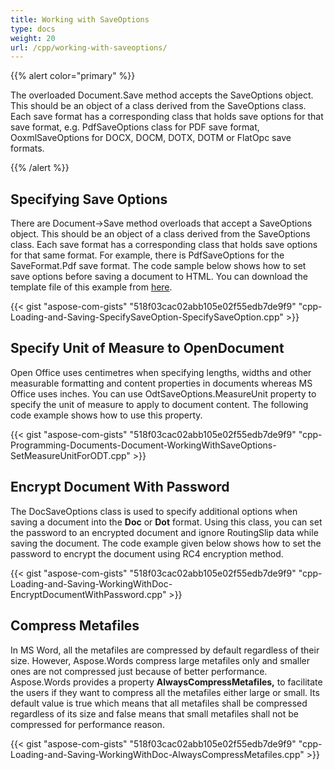 ```yaml
---
title: Working with SaveOptions
type: docs
weight: 20
url: /cpp/working-with-saveoptions/
---
```


{{% alert color="primary" %}} 

The overloaded Document.Save method accepts the SaveOptions object. This should be an object of a class derived from the SaveOptions class. Each save format has a corresponding class that holds save options for that save format, e.g. PdfSaveOptions class for PDF save format, OoxmlSaveOptions for DOCX, DOCM, DOTX, DOTM or FlatOpc save formats.

{{% /alert %}} 
## **Specifying Save Options**
There are Document->Save method overloads that accept a SaveOptions object. This should be an object of a class derived from the SaveOptions class. Each save format has a corresponding class that holds save options for that same format. For example, there is PdfSaveOptions for the SaveFormat.Pdf save format. The code sample below shows how to set save options before saving a document to HTML. You can download the template file of this example from [here](https://github.com/aspose-words/Aspose.Words-for-.NET/blob/master/Examples/Data/Loading-and-Saving/TestFile%20RenderShape.docx).

{{< gist "aspose-com-gists" "518f03cac02abb105e02f55edb7de9f9" "cpp-Loading-and-Saving-SpecifySaveOption-SpecifySaveOption.cpp" >}}
## **Specify Unit of Measure to OpenDocument**
Open Office uses centimetres when specifying lengths, widths and other measurable formatting and content properties in documents whereas MS Office uses inches. You can use OdtSaveOptions.MeasureUnit property to specify the unit of measure to apply to document content. The following code example shows how to use this property. 

{{< gist "aspose-com-gists" "518f03cac02abb105e02f55edb7de9f9" "cpp-Programming-Documents-Document-WorkingWithSaveOptions-SetMeasureUnitForODT.cpp" >}}
## **Encrypt Document With Password**
The DocSaveOptions class is used to specify additional options when saving a document into the **Doc** or **Dot** format. Using this class, you can set the password to an encrypted document and ignore RoutingSlip data while saving the document. The code example given below shows how to set the password to encrypt the document using RC4 encryption method.

{{< gist "aspose-com-gists" "518f03cac02abb105e02f55edb7de9f9" "cpp-Loading-and-Saving-WorkingWithDoc-EncryptDocumentWithPassword.cpp" >}}
## **Compress Metafiles**
In MS Word, all the metafiles are compressed by default regardless of their size. However, Aspose.Words compress large metafiles only and smaller ones are not compressed just because of better performance. Aspose.Words provides a property **AlwaysCompressMetafiles,** to facilitate the users if they want to compress all the metafiles either large or small. Its default value is true which means that all metafiles shall be compressed regardless of its size and false means that small metafiles shall not be compressed for performance reason.

{{< gist "aspose-com-gists" "518f03cac02abb105e02f55edb7de9f9" "cpp-Loading-and-Saving-WorkingWithDoc-AlwaysCompressMetafiles.cpp" >}}
